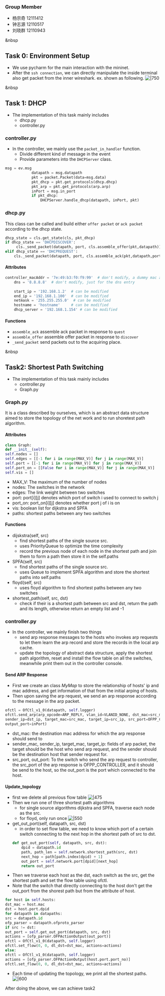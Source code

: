 ### Group Member
* 杨宗奇 12111412
* 钟志源 12110517
* 刘晓群 12110943

&nbsp

## Task 0: Environment Setup
- We use pycharm for the main interaction with the mininet.
- After the `ssh connection`, we can directly manipulate the inside terminal also get packet from the inner wireshark.
ex. shown as following.
![|750](../../../attachments/mainenvir.png)

&nbsp

## Task 1: DHCP
* The implementation of this task mainly includes
	* dhcp.py
	* controller.py

### controller.py
* In the controller, we mainly use the `packet_in_handler` function.
	- Divide different kind of message in the event
	- Provide parameters into the `DHCPServer` class.
```python
msg = ev.msg
            datapath = msg.datapath
            pkt = packet.Packet(data=msg.data)
            pkt_dhcp = pkt.get_protocols(dhcp.dhcp)
            pkt_arp = pkt.get_protocols(arp.arp)
            inPort = msg.in_port
            if pkt_dhcp:
                DHCPServer.handle_dhcp(datapath, inPort, pkt)
```
### dhcp.py
This class can be called and build either `offer packet` or `ack packet` according to the dhcp state.
```python
dhcp_state = cls.get_state(cls, pkt_dhcp)
if dhcp_state == 'DHCPDISCOVER':
     cls._send_packet(datapath, port, cls.assemble_offer(pkt,datapath))
elif dhcp_state == 'DHCPREQUEST':
    cls._send_packet(datapath, port, cls.assemble_ack(pkt,datapath,port))
```
#### Attributes
```python
controller_macAddr = '7e:49:b3:f0:f9:99'  # don't modify, a dummy mac address for fill the mac enrty
    dns = '8.8.8.8'  # don't modify, just for the dns entry
    
    start_ip = '192.168.1.2'  # can be modified
    end_ip = '192.168.1.100'  # can be modified
    netmask = '255.255.255.0'  # can be modified
    hostname = 'hostname'     # can be modified
    dhcp_server = '192.168.1.154' # can be modified
```
#### Functions
- `assemble_ack` assemble ack packet in response to `quest`
- `assemble_offer` assemble offer packet in response to `discover`
- `_send_packet` send packets out to the acquiring place.

&nbsp

## Task2: Shortest Path Switching
* The implementation of this task mainly includes
	* controller.py
	* Graph.py

### Graph.py
It is a class described by ourselves, which is an abstract data structure aimed to store the topology of the net work and to run shoretest path algorithm.

#### Attributes
```python
class Graph:  
def __init__(self):  
self.nodes = []  
self.edges = [[-1 for i in range(MAX_V)] for j in range(MAX_V)]  
self.port = [[-1 for i in range(MAX_V)] for j in range(MAX_V)]  
self.port_on = [[False for i in range(MAX_V)] for j in range(MAX_V)]  
self.vis = []
```
* MAX_V: The maximum of the number of nodes
* nodes: The switches in the network
* edges: The link weight between two switches
* port: port[i][j] denotes which port of switch i used to connect to switch j
* port_on: port_on[i][j] denotes whether port j of i is on
* vis: boolean list for dijkstra and SPFA
* paths: shortest paths between any two switches

#### Functions
* dijskstra(self, src)
	* find shortest paths of the single source src.
	* uses PriorityQueue to optimize the time complexity
	* record the previous node of each node in the shortest path and join them to form a path then store it in the self.paths
* SPFA(self, src)
	* find shortest paths of the single source src.
	* uses Queue to implement SPFA algorithm and store the shortest paths into self.paths
* floyd(self, src)
	* uses floyd algorithm to find shortest paths between any two switches
* shortest_path(self, src, dst)
	* check if their is a shortest path between src and dst, return the path and its length, otherwise return an empty list and -1 

### controller.py
* In the controller, we mainly finish two things
	* send arp response messages to the hosts who invokes arp requests to let them learn the arp record and store the records in the local arp cache.
	* update the topology of abstract data structure, apply the shortest path algorithm, reset and install the flow table on all the switches, meanwhile print them out in the controller console.

#### Send ARP Response
* First we create an class $MyMap$ to store the relationship of hosts' ip and mac address, and get information of that from the initial arping of hosts.
* Then upon saving the arp request, we send an arp response according to the message in the arp packet.
```python
ofctl = OfCtl_v1_0(datapath, self.logger)  
ofctl.send_arp(arp_opcode=ARP_REPLY, vlan_id=VLANID_NONE, dst_mac=src_mac, sender_mac=dst_mac,  
sender_ip=dst_ip, target_mac=src_mac, target_ip=src_ip, src_port=OFPP_CONTROLLER,  
output_port=inPort)
```
* dst_mac: the destination mac address for which the arp response should send to
* sender_mac, sender_ip, target_mac, target_ip: fields of arp packet, the target should be the host who send arp request, and the sender should be the destination host that sender request for.
* src_port, out_port: To the switch who send the arp request to controller, the src_port of the arp response is OFPP_CONTROLLER, and it should be send to the host, so the out_port is the port which connected to the host.

#### Update_topology
* first we delete all previous flow table
![|475](../../../attachments/delete-1.png)
* Then we run one of three shortest path algorithms
	* for single source algorithms dijkstra and SPFA, traverse each node as the src.
	* for floyd, only run once
![|550](../../../attachments/ssp-1.png)
* get_out_port(self, datapath, src, dst)
	* in order to set flow table, we need to know which port of a certain switch connecting to the next hop in the shortest path of src to dst.
	```python
	def get_out_port(self, datapath, src, dst):  
		dpid = datapath.id  
		path, path_len = self.network.shortest_path(src, dst)  
		next_hop = path[path.index(dpid) + 1]  
		out_port = self.network.port[dpid][next_hop]  
		return out_port
	```
* Then we traverse each host as the dst, each switch as the src, get the shortest path and set the flow table using ofctl.
* Note that the switch that directly connecting to the host don't get the out_port from the shorest path but from the attribute of host.
```python
for host in self.hosts:  
dst_mac = host.mac  
dst = host.port.dpid  
for datapath in datapaths:  
src = datapath.id  
ofp_parser = datapath.ofproto_parser  
if src != dst:  
out_port = self.get_out_port(datapath, src, dst)  
actions = [ofp_parser.OFPActionOutput(out_port)]  
ofctl = OfCtl_v1_0(datapath, self.logger)  
ofctl.set_flow(0, 0, dl_dst=dst_mac, actions=actions)  
else:  
ofctl = OfCtl_v1_0(datapath, self.logger)  
actions = [ofp_parser.OFPActionOutput(host.port.port_no)]  
ofctl.set_flow(0, 0, dl_dst=dst_mac, actions=actions)
```
* Each time of updating the topology, we print all the shortest paths.![|600](../../../attachments/printpath.png)

After doing the above, we can achieve task2
